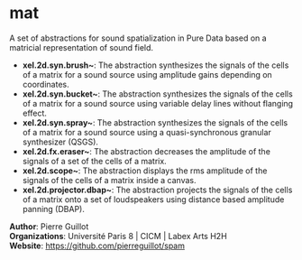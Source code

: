 # mat

A set of abstractions for sound spatialization in Pure Data based on a matricial representation of sound field.

- **xel.2d.syn.brush~**: The abstraction synthesizes the signals of the cells of a matrix for a sound source using amplitude gains depending on coordinates.
- **xel.2d.syn.bucket~**: The abstraction synthesizes the signals of the cells of a matrix for a sound source using variable delay lines without flanging effect.
- **xel.2d.syn.spray~**: The abstraction synthesizes the signals of the cells of a matrix for a sound source using a quasi-synchronous granular synthesizer (QSGS).
- **xel.2d.fx.eraser~**: The abstraction decreases the amplitude of the signals of a set of the cells of a matrix.
- **xel.2d.scope~**: The abstraction displays the rms amplitude of the signals of the cells of a matrix inside a canvas.
- **xel.2d.projector.dbap~**: The abstraction projects the signals of the cells of a matrix onto a set of loudspeakers using distance based amplitude panning (DBAP).

**Author**: Pierre Guillot  
**Organizations**: Université Paris 8 | CICM | Labex Arts H2H   
**Website**: https://github.com/pierreguillot/spam
